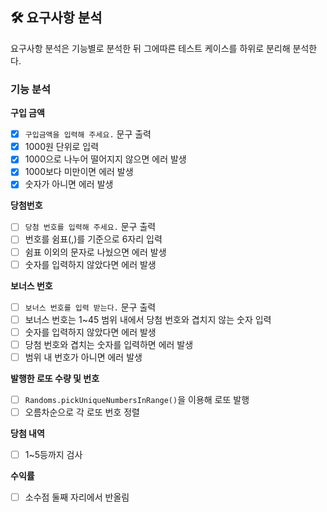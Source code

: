## 🛠 요구사항 분석

요구사항 분석은 기능별로 분석한 뒤 그에따른 테스트 케이스를 하위로 분리해 분석한다.

### 기능 분석

**구입 금액**

- [x] `구입금액을 입력해 주세요.` 문구 출력
- [x] 1000원 단위로 입력
- [x] 1000으로 나누어 떨어지지 않으면 에러 발생
- [x] 1000보다 미만이면 에러 발생
- [x] 숫자가 아니면 에러 발생

**당첨번호**

- [ ] `당첨 번호를 입력해 주세요.` 문구 출력
- [ ] 번호를 쉼표(,)를 기준으로 6자리 입력
- [ ] 쉼표 이외의 문자로 나눴으면 에러 발생
- [ ] 숫자를 입력하지 않았다면 에러 발생

**보너스 번호**
- [ ] `보너스 번호를 입력 받는다.` 문구 출력
- [ ] 보너스 번호는 1~45 범위 내에서 당첨 번호와 겹치지 않는 숫자 입력
- [ ] 숫자를 입력하지 않았다면 에러 발생
- [ ] 당첨 번호와 겹치는 숫자를 입력하면 에러 발생
- [ ] 범위 내 번호가 아니면 에러 발생

**발행한 로또 수량 및 번호**
- [ ] `Randoms.pickUniqueNumbersInRange()`을 이용해 로또 발행
- [ ] 오름차순으로 각 로또 번호 정렬

**당첨 내역**
- [ ] 1~5등까지 검사

**수익률**
- [ ] 소수점 둘째 자리에서 반올림